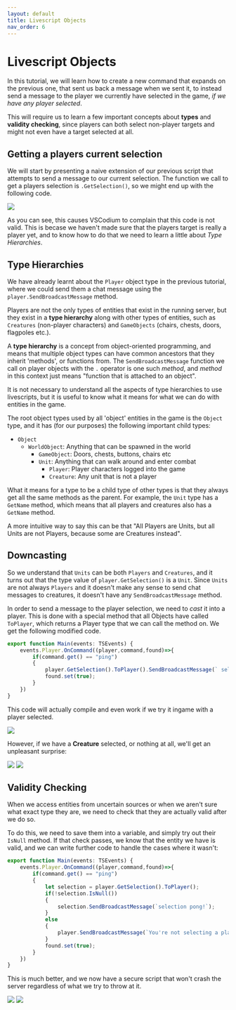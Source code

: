 ```yaml
---
layout: default
title: Livescript Objects
nav_order: 6
---
```


# Livescript Objects

In this tutorial, we will learn how to create a new command that expands on the previous one, that sent us back a message when we sent it, to instead send a message to the player we currently have selected in the game, _if we have any player selected_.

This will require us to learn a few important concepts about **types** and **validity checking**, since players can both select non-player targets and might not even have a target selected at all.

## Getting a players current selection

We will start by presenting a naive extension of our previous script that attempts to send a message to our current selection. The function we call to get a players selection is `.GetSelection()`, so we might end up with the following code.

<img class="mi ili" src="https://i.imgur.com/No5KiNg.png">

As you can see, this causes VSCodium to complain that this code is not valid. This is becase we haven't made sure that the players target is really a player yet, and to know how to do that we need to learn a little about _Type Hierarchies_.

## Type Hierarchies

We have already learnt about the `Player` object type in the previous tutorial, where we could send them a chat message using the `player.SendBroadcastMessage` method.

Players are not the only types of entities that exist in the running server, but they exist in a **type hierarchy** along with other types of entities, such as `Creatures` (non-player characters) and `GameObjects` (chairs, chests, doors, flagpoles etc.).

A **type hierarchy** is a concept from object-oriented programming, and means that multiple object types can have common ancestors that they inherit 'methods', or functions from. The `SendBroadcastMessage` function we call on player objects with the `.` operator is one such _method_, and _method_ in this context just means "function that is attached to an object".

It is not necessary to understand all the aspects of type hierarchies to use livescripts, but it is useful to know what it means for what we can do with entities in the game.

The root object types used by all 'object' entities in the game is the `Object` type, and it has (for our purposes) the following important child types:

- `Object`
    - `WorldObject`: Anything that can be spawned in the world
        - `GameObject`: Doors, chests, buttons, chairs etc
        - `Unit`: Anything that can walk around and enter combat
            - `Player`: Player characters logged into the game
            - `Creature`: Any unit that is not a player

What it means for a type to be a child type of other types is that they always get all the same methods as the parent. For example, the `Unit` type has a `GetName` method, which means that all players and creatures also has a `GetName` method.

A more intuitive way to say this can be that "All Players are Units, but all Units are not Players, because some are Creatures instead".

## Downcasting

So we understand that `Units` can be both `Players` and `Creatures`, and it turns out that the type value of `player.GetSelection()` is a `Unit`. Since `Units` are not always `Players` and it doesn't make any sense to send chat messages to creatures, it doesn't have any `SendBroadcastMessage` method.

In order to send a message to the player selection, we need to _cast_ it into a player. This is done with a special method that all Objects have called `ToPlayer`, which returns a Player type that we can call the method on. We get the following modified code.

```ts
export function Main(events: TSEvents) {
    events.Player.OnCommand((player,command,found)=>{
        if(command.get() == "ping")
        {
            player.GetSelection().ToPlayer().SendBroadcastMessage(` selection pong!`);
            found.set(true);
        }
    })
}
```

This code will actually compile and even work if we try it ingame with a player selected.

<img class="mi ili" src="https://i.imgur.com/MmmB7KL.png">

However, if we have a **Creature** selected, or nothing at all, we'll get an unpleasant surprise:

<img class="mi ili" src="https://i.imgur.com/cEgWnO5.png">

<img class="mi ili" src="https://i.imgur.com/FnoRumm.png">

## Validity Checking

When we access entities from uncertain sources or when we aren't sure what exact type they are, we need to check that they are actually valid after we do so.

To do this, we need to save them into a variable, and simply try out their `IsNull` method. If that check passes, we know that the entity we have is valid, and we can write further code to handle the cases where it wasn't:

```ts
export function Main(events: TSEvents) {
    events.Player.OnCommand((player,command,found)=>{
        if(command.get() == "ping")
        {
            let selection = player.GetSelection().ToPlayer();
            if(!selection.IsNull())
            {
                selection.SendBroadcastMessage(`selection pong!`);
            }
            else
            {
                player.SendBroadcastMessage(`You're not selecting a player!`)
            }
            found.set(true);
        }
    })
}
```

This is much better, and we now have a secure script that won't crash the server regardless of what we try to throw at it.

<img class="mi ili" src="https://i.imgur.com/yQLBe18.png">
<img class="mi ili" src="https://i.imgur.com/edUvc3F.png">